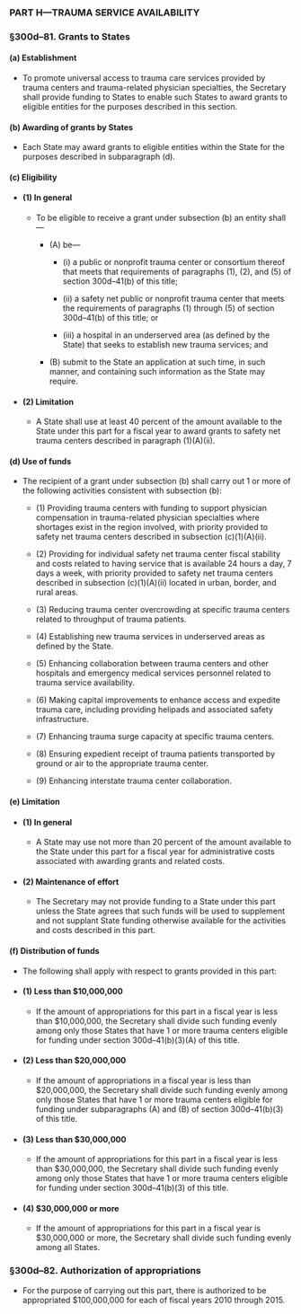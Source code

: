 ### PART H—TRAUMA SERVICE AVAILABILITY

### §300d–81. Grants to States
#### (a) Establishment
* To promote universal access to trauma care services provided by trauma centers and trauma-related physician specialties, the Secretary shall provide funding to States to enable such States to award grants to eligible entities for the purposes described in this section.

#### (b) Awarding of grants by States
* Each State may award grants to eligible entities within the State for the purposes described in subparagraph (d).

#### (c) Eligibility
* #### (1) In general
  * To be eligible to receive a grant under subsection (b) an entity shall—

    * (A) be—

      * (i) a public or nonprofit trauma center or consortium thereof that meets that requirements of paragraphs (1), (2), and (5) of section 300d–41(b) of this title;

      * (ii) a safety net public or nonprofit trauma center that meets the requirements of paragraphs (1) through (5) of section 300d–41(b) of this title; or

      * (iii) a hospital in an underserved area (as defined by the State) that seeks to establish new trauma services; and


    * (B) submit to the State an application at such time, in such manner, and containing such information as the State may require.

* #### (2) Limitation
  * A State shall use at least 40 percent of the amount available to the State under this part for a fiscal year to award grants to safety net trauma centers described in paragraph (1)(A)(ii).

#### (d) Use of funds
* The recipient of a grant under subsection (b) shall carry out 1 or more of the following activities consistent with subsection (b):

  * (1) Providing trauma centers with funding to support physician compensation in trauma-related physician specialties where shortages exist in the region involved, with priority provided to safety net trauma centers described in subsection (c)(1)(A)(ii).

  * (2) Providing for individual safety net trauma center fiscal stability and costs related to having service that is available 24 hours a day, 7 days a week, with priority provided to safety net trauma centers described in subsection (c)(1)(A)(ii) located in urban, border, and rural areas.

  * (3) Reducing trauma center overcrowding at specific trauma centers related to throughput of trauma patients.

  * (4) Establishing new trauma services in underserved areas as defined by the State.

  * (5) Enhancing collaboration between trauma centers and other hospitals and emergency medical services personnel related to trauma service availability.

  * (6) Making capital improvements to enhance access and expedite trauma care, including providing helipads and associated safety infrastructure.

  * (7) Enhancing trauma surge capacity at specific trauma centers.

  * (8) Ensuring expedient receipt of trauma patients transported by ground or air to the appropriate trauma center.

  * (9) Enhancing interstate trauma center collaboration.

#### (e) Limitation
* #### (1) In general
  * A State may use not more than 20 percent of the amount available to the State under this part for a fiscal year for administrative costs associated with awarding grants and related costs.

* #### (2) Maintenance of effort
  * The Secretary may not provide funding to a State under this part unless the State agrees that such funds will be used to supplement and not supplant State funding otherwise available for the activities and costs described in this part.

#### (f) Distribution of funds
* The following shall apply with respect to grants provided in this part:

* #### (1) Less than $10,000,000
  * If the amount of appropriations for this part in a fiscal year is less than $10,000,000, the Secretary shall divide such funding evenly among only those States that have 1 or more trauma centers eligible for funding under section 300d–41(b)(3)(A) of this title.

* #### (2) Less than $20,000,000
  * If the amount of appropriations in a fiscal year is less than $20,000,000, the Secretary shall divide such funding evenly among only those States that have 1 or more trauma centers eligible for funding under subparagraphs (A) and (B) of section 300d–41(b)(3) of this title.

* #### (3) Less than $30,000,000
  * If the amount of appropriations for this part in a fiscal year is less than $30,000,000, the Secretary shall divide such funding evenly among only those States that have 1 or more trauma centers eligible for funding under section 300d–41(b)(3) of this title.

* #### (4) $30,000,000 or more
  * If the amount of appropriations for this part in a fiscal year is $30,000,000 or more, the Secretary shall divide such funding evenly among all States.

### §300d–82. Authorization of appropriations
* For the purpose of carrying out this part, there is authorized to be appropriated $100,000,000 for each of fiscal years 2010 through 2015.